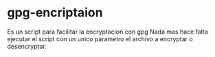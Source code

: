 # gpg-encriptaion
Es un script para facilitar la encryptacion con gpg
Nada mas hace falta ejecutar el script con un  unico parametro el archivo a encryptar o desencryptar.
